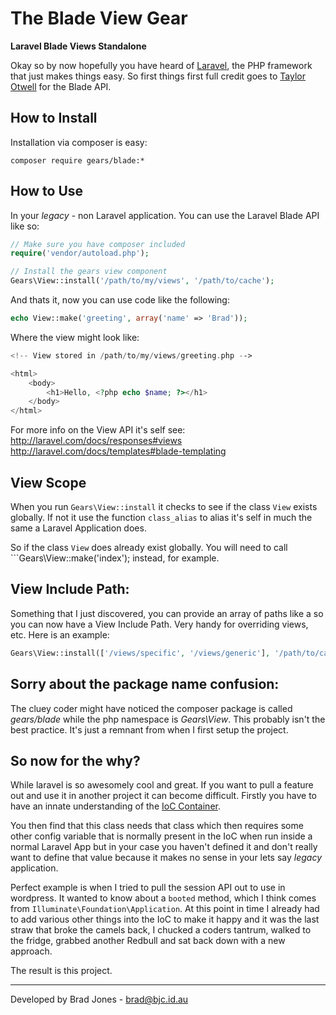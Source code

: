 The Blade View Gear
================================================================================
**Laravel Blade Views Standalone**

Okay so by now hopefully you have heard of [Laravel](http://laravel.com/),
the PHP framework that just makes things easy. So first things first full credit
goes to [Taylor Otwell](https://github.com/taylorotwell) for the Blade API.

How to Install
--------------------------------------------------------------------------------
Installation via composer is easy:

	composer require gears/blade:*

How to Use
--------------------------------------------------------------------------------
In your *legacy* - non Laravel application.
You can use the Laravel Blade API like so:

```php
// Make sure you have composer included
require('vendor/autoload.php');

// Install the gears view component
Gears\View::install('/path/to/my/views', '/path/to/cache');
```

And thats it, now you can use code like the following:

```php
echo View::make('greeting', array('name' => 'Brad'));
```

Where the view might look like:

```php
<!-- View stored in /path/to/my/views/greeting.php -->

<html>
    <body>
        <h1>Hello, <?php echo $name; ?></h1>
    </body>
</html>
```

For more info on the View API it's self see:
http://laravel.com/docs/responses#views
http://laravel.com/docs/templates#blade-templating

View Scope
--------------------------------------------------------------------------------
When you run ```Gears\View::install``` it checks to see if the class ```View```
exists globally. If not it use the function ```class_alias``` to alias it's self
in much the same a Laravel Application does.

So if the class ```View``` does already exist globally.
You will need to call ```Gears\View::make('index'); instead, for example.

View Include Path:
--------------------------------------------------------------------------------
Something that I just discovered, you can provide an array of paths like a
so you can now have a View Include Path. Very handy for overriding views, etc.
Here is an example:

```php
Gears\View::install(['/views/specific', '/views/generic'], '/path/to/cache');
```

Sorry about the package name confusion:
--------------------------------------------------------------------------------
The cluey coder might have noticed the composer package is called *gears/blade*
while the php namespace is *Gears\View*. This probably isn't the best practice.
It's just a remnant from when I first setup the project.

So now for the why?
--------------------------------------------------------------------------------
While laravel is so awesomely cool and great. If you want to pull a feature out
and use it in another project it can become difficult. Firstly you have to have
an innate understanding of the [IoC Container](http://laravel.com/docs/ioc).

You then find that this class needs that class which then requires some other
config variable that is normally present in the IoC when run inside a normal
Laravel App but in your case you haven't defined it and don't really want
to define that value because it makes no sense in your lets say *legacy*
application.

Perfect example is when I tried to pull the session API out to use in wordpress.
It wanted to know about a ```booted``` method, which I think comes from
```Illuminate\Foundation\Application```. At this point in time I already had to
add various other things into the IoC to make it happy and it was the last straw
that broke the camels back, I chucked a coders tantrum, walked to the fridge,
grabbed another Redbull and sat back down with a new approach.

The result is this project.

--------------------------------------------------------------------------------
Developed by Brad Jones - brad@bjc.id.au